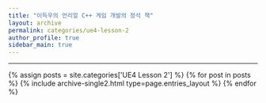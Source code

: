 ```yaml
---
title: "이득우의 언리얼 C++ 게임 개발의 정석 책"
layout: archive
permalink: categories/ue4-lesson-2
author_profile: true
sidebar_main: true
---
```


<!-- 공백이 포함되어 있는 카테고리 이름의 경우 site.categories['a b c'] 이런식으로! -->

***

{% assign posts = site.categories['UE4 Lesson 2'] %}
{% for post in posts %} {% include archive-single2.html type=page.entries_layout %} {% endfor %}